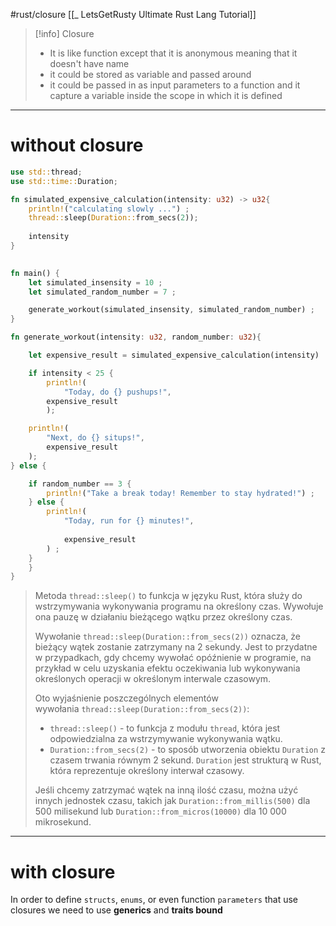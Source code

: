 #rust/closure 
[[_ LetsGetRusty Ultimate Rust Lang Tutorial]]

>[!info] Closure
>- It is like function except that it is anonymous meaning that it doesn't have name
>- it could be stored as variable and passed around 
>- it could be passed in as input parameters to a function and  it capture a variable inside the scope in which it is defined
>

---
# without closure
```rust
use std::thread;
use std::time::Duration;

fn simulated_expensive_calculation(intensity: u32) -> u32{
	println!("calculating slowly ...") ;
	thread::sleep(Duration::from_secs(2));
	
	intensity
}
  

fn main() {
	let simulated_insensity = 10 ;
	let simulated_random_number = 7 ;

	generate_workout(simulated_insensity, simulated_random_number) ;
}

fn generate_workout(intensity: u32, random_number: u32){

	let expensive_result = simulated_expensive_calculation(intensity)

	if intensity < 25 {
		println!(
			"Today, do {} pushups!",
		expensive_result
		);

	println!(
		"Next, do {} situps!",
		expensive_result
	);
} else {

	if random_number == 3 {
		println!("Take a break today! Remember to stay hydrated!") ;
	} else {
		println!(
			"Today, run for {} minutes!",
			
			expensive_result
		) ;
	}
	}
}
```

> Metoda `thread::sleep()` to funkcja w języku Rust, która służy do wstrzymywania wykonywania programu na określony czas. Wywołuje ona pauzę w działaniu bieżącego wątku przez określony czas.
> 
> Wywołanie `thread::sleep(Duration::from_secs(2))` oznacza, że bieżący wątek zostanie zatrzymany na 2 sekundy. Jest to przydatne w przypadkach, gdy chcemy wywołać opóźnienie w programie, na przykład w celu uzyskania efektu oczekiwania lub wykonywania określonych operacji w określonym interwale czasowym.
> 
> Oto wyjaśnienie poszczególnych elementów wywołania `thread::sleep(Duration::from_secs(2))`:
> 	- `thread::sleep()` - to funkcja z modułu `thread`, która jest odpowiedzialna za wstrzymywanie wykonywania wątku.
> 	- `Duration::from_secs(2)` - to sposób utworzenia obiektu `Duration` z czasem trwania równym 2 sekund. `Duration` jest strukturą w Rust, która reprezentuje określony interwał czasowy.
> 
> Jeśli chcemy zatrzymać wątek na inną ilość czasu, można użyć innych jednostek czasu, takich jak `Duration::from_millis(500)` dla 500 milisekund lub `Duration::from_micros(10000)` dla 10 000 mikrosekund.


---
# with closure
In order to define `structs`, `enums`, or even function `parameters` that use closures we need to use **generics** and **traits bound** 




